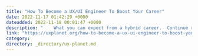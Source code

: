 ```yaml
---
title: "How To Become a UX/UI Engineer To Boost Your Career"
date: 2022-11-17 01:42:29 +0000
dateadded: 2022-11-18 00:01:47 +0000
description: "    What you can expect from a hybrid career.  Continue reading on UX Planet »  "
link: "https://uxplanet.org/how-to-become-a-ux-ui-engineer-to-boost-your-career-a28b6ec7f606?source=rss----819cc2aaeee0---4"
category:
directory: _directory/ux-planet.md
---
```

